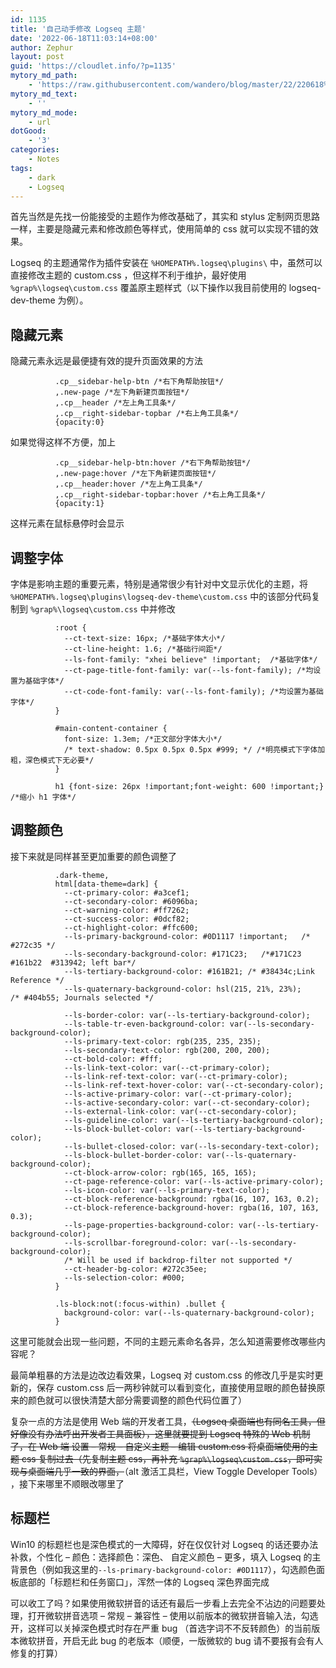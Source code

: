 ```yaml
---
id: 1135
title: '自己动手修改 Logseq 主题'
date: '2022-06-18T11:03:14+08:00'
author: Zephur
layout: post
guid: 'https://cloudlet.info/?p=1135'
mytory_md_path:
    - 'https://raw.githubusercontent.com/wandero/blog/master/22/220618%20%E8%87%AA%E5%B7%B1%E5%8A%A8%E6%89%8B%E4%BF%AE%E6%94%B9%20Logseq%20%E4%B8%BB%E9%A2%98.md'
mytory_md_text:
    - ''
mytory_md_mode:
    - url
dotGood:
    - '3'
categories:
    - Notes
tags:
    - dark
    - Logseq
---
```


首先当然是先找一份能接受的主题作为修改基础了，其实和 stylus 定制网页思路一样，主要是隐藏元素和修改颜色等样式，使用简单的 css 就可以实现不错的效果。

Logseq 的主题通常作为插件安装在 `%HOMEPATH%.logseq\plugins\` 中，虽然可以直接修改主题的 custom.css ，但这样不利于维护，最好使用 `%grap%\logseq\custom.css` 覆盖原主题样式（以下操作以我目前使用的 logseq-dev-theme 为例）。

<!-- more -->

## 隐藏元素

隐藏元素永远是最便捷有效的提升页面效果的方法

```
          .cp__sidebar-help-btn /*右下角帮助按钮*/
          ,.new-page /*左下角新建页面按钮*/
          ,.cp__header /*左上角工具条*/
          ,.cp__right-sidebar-topbar /*右上角工具条*/
          {opacity:0}
```

如果觉得这样不方便，加上

```
          .cp__sidebar-help-btn:hover /*右下角帮助按钮*/
          ,.new-page:hover /*左下角新建页面按钮*/
          ,.cp__header:hover /*左上角工具条*/
          ,.cp__right-sidebar-topbar:hover /*右上角工具条*/
          {opacity:1}
```

这样元素在鼠标悬停时会显示

## 调整字体

字体是影响主题的重要元素，特别是通常很少有针对中文显示优化的主题，将 `%HOMEPATH%.logseq\plugins\logseq-dev-theme\custom.css` 中的该部分代码复制到 `%grap%\logseq\custom.css` 中并修改

```
          :root {
            --ct-text-size: 16px; /*基础字体大小*/
            --ct-line-height: 1.6; /*基础行间距*/
            --ls-font-family: "xhei believe" !important;  /*基础字体*/
            --ct-page-title-font-family: var(--ls-font-family); /*均设置为基础字体*/
            --ct-code-font-family: var(--ls-font-family); /*均设置为基础字体*/
          }

          #main-content-container {
            font-size: 1.3em; /*正文部分字体大小*/
            /* text-shadow: 0.5px 0.5px 0.5px #999; */ /*明亮模式下字体加粗，深色模式下无必要*/
          }

          h1 {font-size: 26px !important;font-weight: 600 !important;}  /*缩小 h1 字体*/
```

## 调整颜色

接下来就是同样甚至更加重要的颜色调整了

```
          .dark-theme,
          html[data-theme=dark] {
            --ct-primary-color: #a3cef1;
            --ct-secondary-color: #6096ba;
            --ct-warning-color: #ff7262;
            --ct-success-color: #0dcf82;
            --ct-highlight-color: #ffc600;
            --ls-primary-background-color: #0D1117 !important;   /* #272c35 */
            --ls-secondary-background-color: #171C23;   /*#171C23 #161b22  #313942; left bar*/
            --ls-tertiary-background-color: #161B21; /* #38434c;Link Reference */
            --ls-quaternary-background-color: hsl(215, 21%, 23%);     /* #404b55; Journals selected */

            --ls-border-color: var(--ls-tertiary-background-color);
            --ls-table-tr-even-background-color: var(--ls-secondary-background-color);
            --ls-primary-text-color: rgb(235, 235, 235);
            --ls-secondary-text-color: rgb(200, 200, 200);
            --ct-bold-color: #fff;
            --ls-link-text-color: var(--ct-primary-color);
            --ls-link-ref-text-color: var(--ct-primary-color);
            --ls-link-ref-text-hover-color: var(--ct-secondary-color);
            --ls-active-primary-color: var(--ct-primary-color);
            --ls-active-secondary-color: var(--ct-secondary-color);
            --ls-external-link-color: var(--ct-secondary-color);
            --ls-guideline-color: var(--ls-tertiary-background-color);
            --ls-block-bullet-color: var(--ls-tertiary-background-color);
            --ls-bullet-closed-color: var(--ls-secondary-text-color);
            --ls-block-bullet-border-color: var(--ls-quaternary-background-color);
            --ct-block-arrow-color: rgb(165, 165, 165);
            --ct-page-reference-color: var(--ls-active-primary-color);
            --ls-icon-color: var(--ls-primary-text-color);
            --ct-block-reference-background: rgba(16, 107, 163, 0.2);
            --ct-block-reference-background-hover: rgba(16, 107, 163, 0.3);
            --ls-page-properties-background-color: var(--ls-tertiary-background-color);
            --ls-scrollbar-foreground-color: var(--ls-secondary-background-color);
            /* Will be used if backdrop-filter not supported */
            --ct-header-bg-color: #272c35ee;
            --ls-selection-color: #000;
          }

          .ls-block:not(:focus-within) .bullet {
            background-color: var(--ls-quaternary-background-color);
          }
```

这里可能就会出现一些问题，不同的主题元素命名各异，怎么知道需要修改哪些内容呢？

最简单粗暴的方法是边改边看效果，Logseq 对 custom.css 的修改几乎是实时更新的，保存 custom.css 后一两秒钟就可以看到变化，直接使用显眼的颜色替换原来的颜色就可以很快清楚大部分需要调整的颜色代码位置了）

复杂一点的方法是使用 Web 端的开发者工具，<del>（Logseq 桌面端也有同名工具，但好像没有办法呼出开发者工具面板），这里就要提到 Logseq 特殊的 Web 机制了，在 Web 端 设置 – 常规 – 自定义主题 – 编辑 custom.css 将桌面端使用的主题 css 复制过去（先复制主题 css，再补充 `%grap%\logseq\custom.css`，即可实现与桌面端几乎一致的界面，</del>（alt 激活工具栏，View Toggle Developer Tools） ，接下来哪里不顺眼改哪里了



## 标题栏

Win10 的标题栏也是深色模式的一大障碍，好在仅仅针对 Logseq 的话还要办法补救，个性化 – 颜色：选择颜色：深色、 自定义颜色 – 更多，填入 Logseq 的主背景色（例如我这里的`--ls-primary-background-color: #0D1117`），勾选颜色面板底部的「标题栏和任务窗口」，浑然一体的 Logseq 深色界面完成

可以收工了吗？如果使用微软拼音的话还有最后一步看上去完全不沾边的问题要处理，打开微软拼音选项 – 常规 – 兼容性 – 使用以前版本的微软拼音输入法，勾选开，这样可以关掉深色模式时存在严重 bug （首选字词不不反转颜色）的当前版本微软拼音，开启无此 bug 的老版本（顺便，一版微软的 bug 请不要报有会有人修复的打算）
